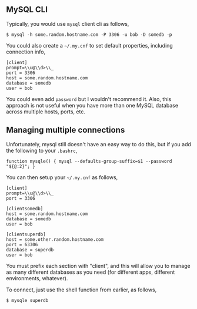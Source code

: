 ## MySQL CLI

Typically, you would use `mysql` client cli as follows,
```
$ mysql -h some.random.hostname.com -P 3306 -u bob -D somedb -p
```

You could also create a `~/.my.cnf` to set default properties, including connection info,

```
[client]
prompt=\\u@\\d>\\_
port = 3306
host = some.random.hostname.com
database = somedb
user = bob
```

You could even add `password` but I wouldn't recommend it. Also, this approach is not useful when you have more than one MySQL database across multiple hosts, ports, etc.

## Managing multiple connections

Unfortunately, mysql still doesn't have an easy way to do this, but if you add the following to your `.bashrc`,
```
function mysqle() { mysql --defaults-group-suffix=$1 --password "${@:2}"; }
```

You can then setup your `~/.my.cnf` as follows,

```
[client]
prompt=\\u@\\d>\\_
port = 3306

[clientsomedb]
host = some.random.hostname.com
database = somedb
user = bob

[clientsuperdb]
host = some.other.random.hostname.com
port = 63306
database = superdb
user = bob
```

You must prefix each section with "client", and this will allow you to manage as many different databases as you need (for different apps, different environments, whatever).

To connect, just use the shell function from earlier, as follows,

```
$ mysqle superdb
```
